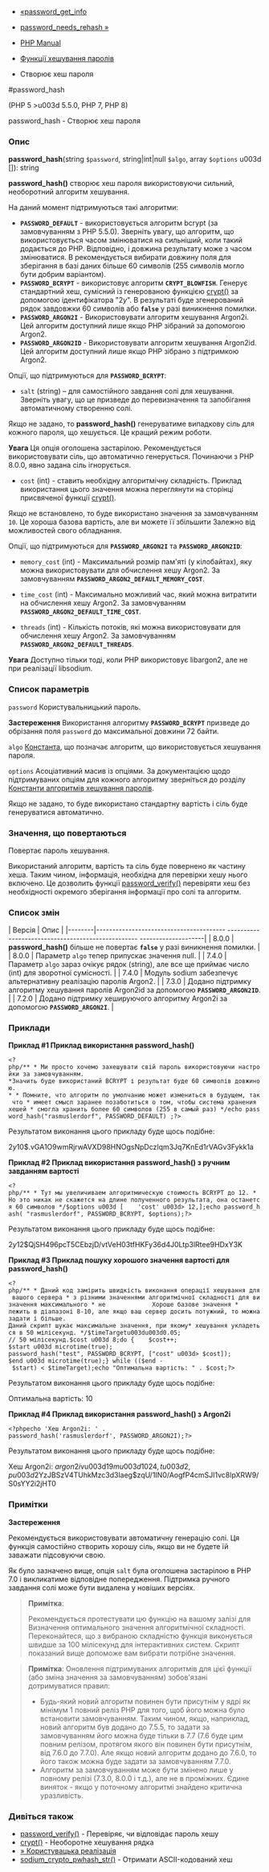 - [«password_get_info](function.password-get-info.md)
- [password_needs_rehash »](function.password-needs-rehash.md)

- [PHP Manual](index.md)
- [Функції хешування паролів](ref.password.md)
- Створює хеш пароля

#password_hash

(PHP 5 \>u003d 5.5.0, PHP 7, PHP 8)

password_hash - Створює хеш пароля

### Опис

**password_hash**(string `$password`, string\|int\|null `$algo`, array
`$options` u003d \[\]): string

**password_hash()** створює хеш пароля використовуючи сильний, необоротний
алгоритм хешування.

На даний момент підтримуються такі алгоритми:

- **`PASSWORD_DEFAULT`** - використовується алгоритм bcrypt (за замовчуванням
з PHP 5.5.0). Зверніть увагу, що алгоритм, що використовується
часом змінюватися на сильніший, коли такий додається до PHP.
Відповідно, і довжина результату може з часом змінюватися. В
рекомендується вибирати довжину поля для зберігання в базі
даних більше 60 символів (255 символів могло бути добрим
варіантом).
- **`PASSWORD_BCRYPT`** - використовує алгоритм **`CRYPT_BLOWFISH`**.
Генерує стандартний хеш, сумісний із генерованою функцією
[crypt()](function.crypt.md) за допомогою ідентифікатора
"$2y$". В результаті буде згенерований рядок завдовжки 60 символів
або **`false`** у разі виникнення помилки.
- **`PASSWORD_ARGON2I`** - Використовувати алгоритм хешування Argon2i.
Цей алгоритм доступний лише якщо PHP зібраний за допомогою Argon2.
- **`PASSWORD_ARGON2ID`** - Використовувати алгоритм хешування
Argon2id. Цей алгоритм доступний лише якщо PHP зібрано з підтримкою
Argon2.

Опції, що підтримуються для **`PASSWORD_BCRYPT`**:

- `salt` (string) – для самостійного завдання солі для хешування.
Зверніть увагу, що це призведе до перевизначення та
запобігання автоматичному створенню солі.

Якщо не задано, то **password_hash()** генеруватиме випадкову
сіль для кожного пароля, що хешується. Це кращий режим
роботи.

**Увага**
Ця опція оголошена застарілою. Рекомендується використовувати
сіль, що автоматично генерується. Починаючи з PHP 8.0.0, явно задана
сіль ігнорується.

- `cost` (int) - ставить необхідну алгоритмічну складність. Приклад
використання цього значення можна переглянути на сторінці
присвяченої функції [crypt()](function.crypt.md).

Якщо не встановлено, то буде використано значення за замовчуванням `10`.
Це хороша базова вартість, але ви можете її збільшити
Залежно від можливостей свого обладнання.

Опції, що підтримуються для **`PASSWORD_ARGON2I`** та
**`PASSWORD_ARGON2ID`**:

- `memory_cost` (int) - Максимальний розмір пам'яті (у кілобайтах),
яку можна використовувати для обчислення хешу Argon2. За замовчуванням
**`PASSWORD_ARGON2_DEFAULT_MEMORY_COST`**.

- `time_cost` (int) - Максимально можливий час, який можна
витратити на обчислення хешу Argon2. За замовчуванням
**`PASSWORD_ARGON2_DEFAULT_TIME_COST`**.

- `threads` (int) - Кількість потоків, які можна використовувати для
обчислення хешу Argon2. За замовчуванням
**`PASSWORD_ARGON2_DEFAULT_THREADS`**.

**Увага**
Доступно тільки тоді, коли PHP використовує libargon2, але не при
реалізації libsodium.

### Список параметрів

`password`
Користувальницький пароль.

**Застереження**
Використання алгоритму **`PASSWORD_BCRYPT`** призведе до обрізання поля
`password` до максимальної довжини 72 байти.

`algo`
[Константа](password.constants.md), що позначає алгоритм, що використовується
хешування пароля.

`options`
Асоціативний масив із опціями. За документацією щодо підтримуваних
опціям для кожного алгоритму зверніться до розділу [Константи алгоритмів
хешування паролів](password.constants.md).

Якщо не задано, то буде використано стандартну вартість і сіль буде
генеруватися автоматично.

### Значення, що повертаються

Повертає пароль хешування.

Використаний алгоритм, вартість та сіль буде повернено як частину
хеша. Таким чином, інформація, необхідна для перевірки хешу
нього включено. Це дозволить функції
[password_verify()](function.password-verify.md) перевіряти хеш без
необхідності окремого зберігання інформації про солі та алгоритм.

### Список змін

| Версія | Опис |
|--------|---------------------------------------- -------------------------------------------------- --------------------|
| 8.0.0 | **password_hash()** більше не повертає **`false`** у разі виникнення помилки. |
| 8.0.0 | Параметр `algo` тепер припускає значення null. |
| 7.4.0 | Параметр `algo` зараз очікує рядок (string), але все ще приймає число (int) для зворотної сумісності. |
| 7.4.0 | Модуль sodium забезпечує альтернативну реалізацію паролів Argon2. |
| 7.3.0 | Додано підтримку алгоритму хешування паролів Argon2id за допомогою **`PASSWORD_ARGON2ID`**. |
| 7.2.0 | Додано підтримку хешируючого алгоритму Argon2i за допомогою **`PASSWORD_ARGON2I`**. |

### Приклади

**Приклад #1 Приклад використання **password_hash()****

` <?php/** * Ми просто хочемо захешувати свій пароль використовуючи настройки за замовчуванням. *Значить буде використаний BCRYPT і результат буде 60 символів довжиною. * * Помните, что алгоритм по умолчанию может измениться в будущем, так что * имеет смысл заранее позаботиться о том, чтобы система хранения хешей * смогла хранить более 60 символов (255 в самый раз) */echo password_hash("rasmuslerdorf", PASSWORD_DEFAULT) ;?> `

Результатом виконання цього прикладу буде щось подібне:

$2y$10$.vGA1O9wmRjrwAVXD98HNOgsNpDczlqm3Jq7KnEd1rVAGv3Fykk1a

**Приклад #2 Приклад використання **password_hash()** з ручним завданням
вартості**

` <?php/** * Тут мы увеличиваем алгоритмическую стоимость BCRYPT до 12. * Но это никак не скажется на длине полученного результата, она останется 60 символов */$options u003d [    'cost' u003d> 12,];echo password_hash( "rasmuslerdorf", PASSWORD_BCRYPT, $options);?> `

Результатом виконання цього прикладу буде щось подібне:

$2y$12$QjSH496pcT5CEbzjD/vtVeH03tfHKFy36d4J0Ltp3lRtee9HDxY3K

**Приклад #3 Приклад пошуку хорошого значення вартості для
**password_hash()****

`<?php/** * Даний код замірить швидкість виконання операції хешування для вашого сервера * з різними значеннями алгоритмічної складності для визначення максимального * не             Хороше базове значення * лежить в діапазоні 8-10, але якщо ваш сервер досить потужний, то можна задати і більше. Даний скрипт шукає максимальне значення, при якому* хешування укладеться в 50 мілісекунд. */$timeTargetu003du003d0.05; // 50 мілісекунд.$cost u003d 8;do {    $cost++; $start u003d microtime(true); password_hash("test", PASSWORD_BCRYPT, ["cost" u003d> $cost]); $end u003d microtime(true);} while (($end - $start) < $timeTarget);echo "Оптимальна вартість: " . $cost;?> `

Результатом виконання цього прикладу буде щось подібне:

Оптимальна вартість: 10

**Приклад #4 Приклад використання **password_hash()** з Argon2i**

`<?phpecho 'Хеш Argon2i: ' . password_hash('rasmuslerdorf', PASSWORD_ARGON2I);?> `

Результатом виконання цього прикладу буде щось подібне:

Хеш Argon2i: $argon2i$vu003d19$mu003d1024,tu003d2,pu003d2$YzJBSzV4TUhkMzc3d3laeg$zqU/1IN0/AogfP4cmSJI1vc8lpXRW9/S0sYY2i2jHT0

### Примітки

**Застереження**

Рекомендується використовувати автоматичну генерацію солі.
Ця функція самостійно створить хорошу сіль, якщо ви не будете їй
заважати підсовуючи свою.

Як було зазначено вище, опція `salt` була оголошена застарілою в PHP 7.0
і викликатиме відповідне попередження. Підтримка ручного
завдання солі може бути видалена у новіших версіях.

> **Примітка**:
>
> Рекомендується протестувати цю функцію на вашому залізі для
> Визначення оптимального значення алгоритмічної складності.
> Переконайтеся, що з вибраною складністю функція виконується швидше за 100
> мілісекунд для інтерактивних систем. Скрипт показаний вище допоможе
> вам вибрати потрібне значення.

> **Примітка**: Оновлення підтримуваних алгоритмів для цієї функції
> (або зміна значення за замовчуванням) зобов'язані дотримуватися правил:
>
> - Будь-який новий алгоритм повинен бути присутнім у ядрі як мінімум 1
> повний реліз PHP для того, щоб його можна було встановити
> замовчуванням. Таким чином, якщо, наприклад, новий алгоритм був
> додано до 7.5.5, то задати за замовчуванням його можна буде тільки в
> 7.7 (7.6 буде цим повним релізом, протягом якого він
> повинен бути присутнім, від 7.6.0 до 7.7.0). Але якщо новий алгоритм
> додано до 7.6.0, то його також можна буде задати за замовчуванням
>7.7.0.
> - Алгоритм за замовчуванням може бути змінено лише у повному релізі
> (7.3.0, 8.0.0 і т.д.), але не в проміжних. Єдине
> виняток - якщо у поточному алгоритмі знайдено критична
> уразливість.

### Дивіться також

- [password_verify()](function.password-verify.md) - Перевіряє,
чи відповідає пароль хешу
- [crypt()](function.crypt.md) - Необоротне хешування рядка
- [» Користувацька
реалізація](https://github.com/ircmaxell/password_compat)
- [sodium_crypto_pwhash_str()](function.sodium-crypto-pwhash-str.md) -
Отримати ASCII-кодований хеш
